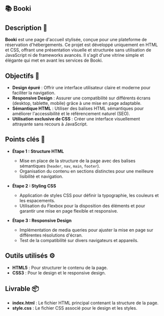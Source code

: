 ## 📚 Booki

## Description 📝

**Booki** est une page d'accueil stylisée, conçue pour une plateforme de réservation d'hébergements. Ce projet est développé uniquement en HTML et CSS, offrant une présentation visuelle et structurée sans utilisation de JavaScript ni de frameworks avancés. Il s'agit d'une vitrine simple et élégante qui met en avant les services de Booki.

## Objectifs 🎯

- **Design épuré** : Offrir une interface utilisateur claire et moderne pour faciliter la navigation.
- **Responsive Design** : Assurer une compatibilité sur différents écrans (desktop, tablette, mobile) grâce à une mise en page adaptable.
- **Sémantique HTML** : Utiliser des balises HTML sémantiques pour améliorer l'accessibilité et le référencement naturel (SEO).
- **Utilisation exclusive de CSS** : Créer une interface visuellement attrayante sans recours à JavaScript.

## Points clés 🔑

- **Étape 1 : Structure HTML**
  - Mise en place de la structure de la page avec des balises sémantiques (`header`, `nav`, `main`, `footer`).
  - Organisation du contenu en sections distinctes pour une meilleure lisibilité et navigation.

- **Étape 2 : Styling CSS**
  - Application de styles CSS pour définir la typographie, les couleurs et les espacements.
  - Utilisation du Flexbox pour la disposition des éléments et pour garantir une mise en page flexible et responsive.

- **Étape 3 : Responsive Design**
  - Implémentation de media queries pour ajuster la mise en page sur différentes résolutions d'écran.
  - Test de la compatibilité sur divers navigateurs et appareils.

## Outils utilisés ⚙️

- **HTML5** : Pour structurer le contenu de la page.
- **CSS3** : Pour le design et le responsive design.

## Livrable 📦

- **index.html** : Le fichier HTML principal contenant la structure de la page.
- **style.css** : Le fichier CSS associé pour le design et les styles.
